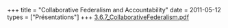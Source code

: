 +++
title = "Collaborative Federalism and Accountability"
date = 2011-05-12
types = ["Présentations"]
+++
[3.6.7\_CollaborativeFederalism.pdf](/files/3.6.7_CollaborativeFederalism.pdf)
